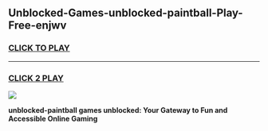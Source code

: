 
## Unblocked-Games-unblocked-paintball-Play-Free-enjwv
<h3>
<a href="https://premium76.site?title=unblocked-paintball&ref=10A">CLICK TO PLAY</a></h3>
<hr>

<h3>
<a href="https://premium76.site?title=unblocked-paintball&ref=10A">CLICK 2 PLAY</a>
  
</h3>

<a href="https://premium76.site?title=unblocked-paintball&ref=10A"><img src="https://clearcache.store/games.png"></a>


**unblocked-paintball games unblocked: Your Gateway to Fun and Accessible Online Gaming**
